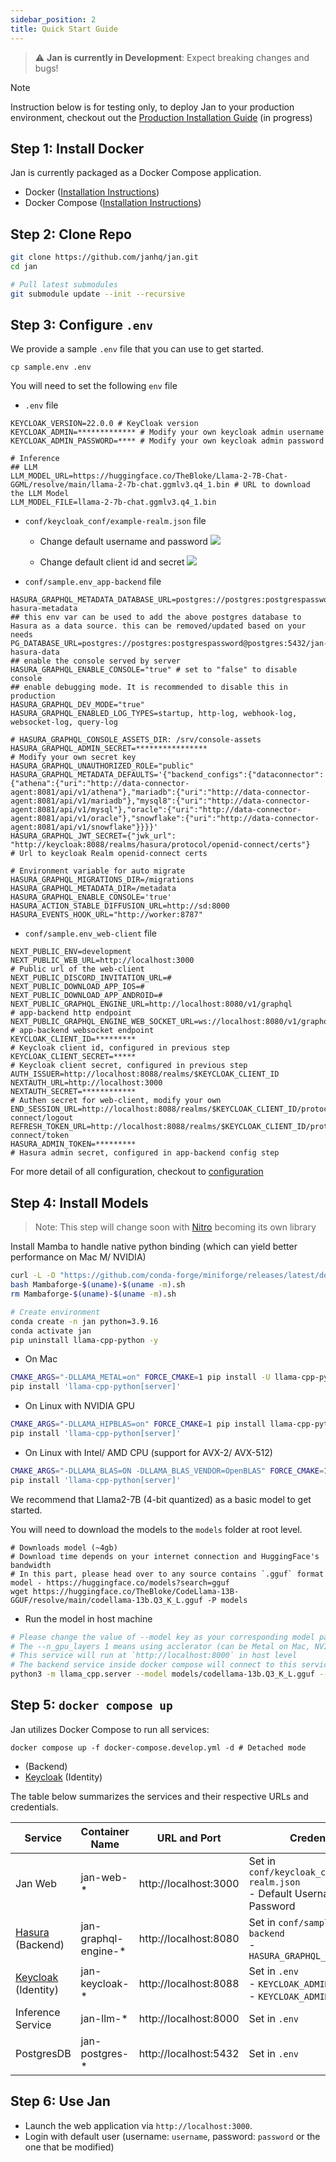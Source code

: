 ```yaml
---
sidebar_position: 2
title: Quick Start Guide
---
```


> ⚠️ **Jan is currently in Development**: Expect breaking changes and bugs!

> [!NOTE]  
> Instruction below is for testing only, to deploy Jan to your production environment, checkout out the [Production Installation Guide](./installation) (in progress)


## Step 1: Install Docker

Jan is currently packaged as a Docker Compose application. 

- Docker ([Installation Instructions](https://docs.docker.com/get-docker/))
- Docker Compose ([Installation Instructions](https://docs.docker.com/compose/install/))

## Step 2: Clone Repo

```bash
git clone https://github.com/janhq/jan.git
cd jan

# Pull latest submodules
git submodule update --init --recursive
```

## Step 3: Configure `.env`

We provide a sample `.env` file that you can use to get started.

```shell
cp sample.env .env
```

You will need to set the following `env` file

- `.env` file

```shell
KEYCLOAK_VERSION=22.0.0 # KeyCloak version
KEYCLOAK_ADMIN=************* # Modify your own keycloak admin username
KEYCLOAK_ADMIN_PASSWORD=**** # Modify your own keycloak admin password

# Inference
## LLM
LLM_MODEL_URL=https://huggingface.co/TheBloke/Llama-2-7B-Chat-GGML/resolve/main/llama-2-7b-chat.ggmlv3.q4_1.bin # URL to download the LLM Model
LLM_MODEL_FILE=llama-2-7b-chat.ggmlv3.q4_1.bin
```

- `conf/keycloak_conf/example-realm.json` file
  
  - Change default username and password 
    ![](../../static/img/docs_guides_quickstart_web_client_default_user.png)

  - Change default client id and secret
    ![](../../static/img/docs_guides_quickstart_keycloak_client.png)

- `conf/sample.env_app-backend` file

```shell
HASURA_GRAPHQL_METADATA_DATABASE_URL=postgres://postgres:postgrespassword@postgres:5432/jan-hasura-metadata
## this env var can be used to add the above postgres database to Hasura as a data source. this can be removed/updated based on your needs
PG_DATABASE_URL=postgres://postgres:postgrespassword@postgres:5432/jan-hasura-data
## enable the console served by server
HASURA_GRAPHQL_ENABLE_CONSOLE="true" # set to "false" to disable console
## enable debugging mode. It is recommended to disable this in production
HASURA_GRAPHQL_DEV_MODE="true"
HASURA_GRAPHQL_ENABLED_LOG_TYPES=startup, http-log, webhook-log, websocket-log, query-log

# HASURA_GRAPHQL_CONSOLE_ASSETS_DIR: /srv/console-assets
HASURA_GRAPHQL_ADMIN_SECRET=****************                                                                 # Modify your own secret key
HASURA_GRAPHQL_UNAUTHORIZED_ROLE="public"
HASURA_GRAPHQL_METADATA_DEFAULTS='{"backend_configs":{"dataconnector":{"athena":{"uri":"http://data-connector-agent:8081/api/v1/athena"},"mariadb":{"uri":"http://data-connector-agent:8081/api/v1/mariadb"},"mysql8":{"uri":"http://data-connector-agent:8081/api/v1/mysql"},"oracle":{"uri":"http://data-connector-agent:8081/api/v1/oracle"},"snowflake":{"uri":"http://data-connector-agent:8081/api/v1/snowflake"}}}}'
HASURA_GRAPHQL_JWT_SECRET={"jwk_url": "http://keycloak:8088/realms/hasura/protocol/openid-connect/certs"}    # Url to keycloak Realm openid-connect certs

# Environment variable for auto migrate
HASURA_GRAPHQL_MIGRATIONS_DIR=/migrations
HASURA_GRAPHQL_METADATA_DIR=/metadata
HASURA_GRAPHQL_ENABLE_CONSOLE='true'
HASURA_ACTION_STABLE_DIFFUSION_URL=http://sd:8000
HASURA_EVENTS_HOOK_URL="http://worker:8787"
```

- `conf/sample.env_web-client` file

```SHELL
NEXT_PUBLIC_ENV=development
NEXT_PUBLIC_WEB_URL=http://localhost:3000                                # Public url of the web-client
NEXT_PUBLIC_DISCORD_INVITATION_URL=#
NEXT_PUBLIC_DOWNLOAD_APP_IOS=#
NEXT_PUBLIC_DOWNLOAD_APP_ANDROID=#
NEXT_PUBLIC_GRAPHQL_ENGINE_URL=http://localhost:8080/v1/graphql          # app-backend http endpoint
NEXT_PUBLIC_GRAPHQL_ENGINE_WEB_SOCKET_URL=ws://localhost:8080/v1/graphql # app-backend websocket endpoint
KEYCLOAK_CLIENT_ID=*********                                             # Keycloak client id, configured in previous step
KEYCLOAK_CLIENT_SECRET=*****                                             # Keycloak client secret, configured in previous step
AUTH_ISSUER=http://localhost:8088/realms/$KEYCLOAK_CLIENT_ID
NEXTAUTH_URL=http://localhost:3000
NEXTAUTH_SECRET=************                                             # Authen secret for web-client, modify your own
END_SESSION_URL=http://localhost:8088/realms/$KEYCLOAK_CLIENT_ID/protocol/openid-connect/logout
REFRESH_TOKEN_URL=http://localhost:8088/realms/$KEYCLOAK_CLIENT_ID/protocol/openid-connect/token
HASURA_ADMIN_TOKEN=*********                                             # Hasura admin secret, configured in app-backend config step

```

For more detail of all configuration, checkout to [configuration](./configuration/)

## Step 4: Install Models

> Note: This step will change soon with [Nitro](https://github.com/janhq/nitro) becoming its own library

Install Mamba to handle native python binding (which can yield better performance on Mac M/ NVIDIA)
```bash
curl -L -O "https://github.com/conda-forge/miniforge/releases/latest/download/Mambaforge-$(uname)-$(uname -m).sh"
bash Mambaforge-$(uname)-$(uname -m).sh
rm Mambaforge-$(uname)-$(uname -m).sh

# Create environment
conda create -n jan python=3.9.16
conda activate jan
pip uninstall llama-cpp-python -y
```

- On Mac
```bash
CMAKE_ARGS="-DLLAMA_METAL=on" FORCE_CMAKE=1 pip install -U llama-cpp-python --no-cache-dir
pip install 'llama-cpp-python[server]'
```
- On Linux with NVIDIA GPU
```bash
CMAKE_ARGS="-DLLAMA_HIPBLAS=on" FORCE_CMAKE=1 pip install llama-cpp-python
pip install 'llama-cpp-python[server]'
```
- On Linux with Intel/ AMD CPU (support for AVX-2/ AVX-512)

```bash
CMAKE_ARGS="-DLLAMA_BLAS=ON -DLLAMA_BLAS_VENDOR=OpenBLAS" FORCE_CMAKE=1 pip install llama-cpp-python
pip install 'llama-cpp-python[server]'
```

We recommend that Llama2-7B (4-bit quantized) as a basic model to get started.

You will need to download the models to the `models` folder at root level.

```shell
# Downloads model (~4gb)
# Download time depends on your internet connection and HuggingFace's bandwidth
# In this part, please head over to any source contains `.gguf` format model - https://huggingface.co/models?search=gguf
wget https://huggingface.co/TheBloke/CodeLlama-13B-GGUF/resolve/main/codellama-13b.Q3_K_L.gguf -P models
```

- Run the model in host machine
```bash
# Please change the value of --model key as your corresponding model path
# The --n_gpu_layers 1 means using acclerator (can be Metal on Mac, NVIDIA GPU on on linux with NVIDIA GPU)
# This service will run at `http://localhost:8000` in host level
# The backend service inside docker compose will connect to this service by using `http://host.docker.internal:8000`
python3 -m llama_cpp.server --model models/codellama-13b.Q3_K_L.gguf --n_gpu_layers 1
```

## Step 5: `docker compose up`

Jan utilizes Docker Compose to run all services:

```shell
docker compose up -f docker-compose.develop.yml -d # Detached mode
```
-  (Backend)
- [Keycloak](https://www.keycloak.org/) (Identity)

The table below summarizes the services and their respective URLs and credentials.

| Service                                          | Container Name       | URL and Port          | Credentials                                                                        |
| ------------------------------------------------ | -------------------- | --------------------- | ---------------------------------------------------------------------------------- |
| Jan Web                                          | jan-web-*            | http://localhost:3000 | Set in `conf/keycloak_conf/example-realm.json` <br />- Default Username / Password |
| [Hasura](https://hasura.io) (Backend)            | jan-graphql-engine-* | http://localhost:8080 | Set in `conf/sample.env_app-backend` <br /> - `HASURA_GRAPHQL_ADMIN_SECRET`        |
| [Keycloak](https://www.keycloak.org/) (Identity) | jan-keycloak-*       | http://localhost:8088 | Set in `.env` <br />- `KEYCLOAK_ADMIN` <br />- `KEYCLOAK_ADMIN_PASSWORD`           |
| Inference Service                                | jan-llm-*            | http://localhost:8000 | Set in `.env`                                                                      |
| PostgresDB                                       | jan-postgres-*       | http://localhost:5432 | Set in `.env`                                                                      |

## Step 6: Use Jan

- Launch the web application via `http://localhost:3000`.
- Login with default user (username: `username`, password: `password` or the one that be modified)
